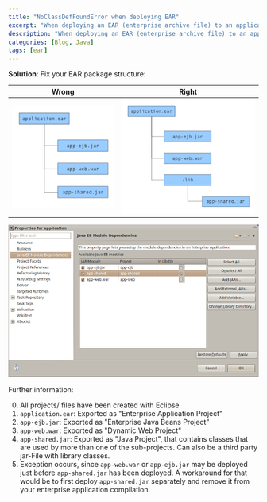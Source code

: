```yaml
---
title: "NoClassDefFoundError when deploying EAR"
excerpt: "When deploying an EAR (enterprise archive file) to an application server like JBOSS, java.lang.NoClassDefFoundError is thrown."
description: "When deploying an EAR (enterprise archive file) to an application server like JBOSS, java.lang.NoClassDefFoundError is thrown."
categories: [Blog, Java]
tags: [ear]
---
```



**Solution**: Fix your EAR package structure:

Wrong             |  Right
:-------------------------:|:-------------------------:
![Wrong](/images/ear-package-structure.png)  |  ![Right](/images/ear-package-structure.21.png)

![Eclipse project setup](/images/javaee.module.dependencies.png)

Further information:

0. All projects/ files have been created with Eclipse
0. `application.ear`: Exported as "Enterprise Application Project"
0. `app-ejb.jar`: Exported as "Enterprise Java Beans Project"
0. `app-web.war`: Exported as "Dynamic Web Project"
0. `app-shared.jar`: Exported as "Java Project", that contains classes that are used by more than one of the sub-projects. Can also be a third party jar-File with library classes.
0. Exception occurs, since `app-web.war` or `app-ejb.jar` may be deployed just before `app-shared.jar` has been deployed. A workaround for that would be to first deploy `app-shared.jar` separately and remove it from your enterprise application compilation.